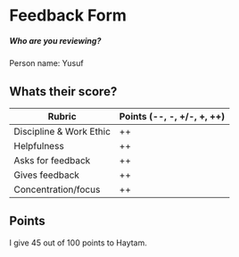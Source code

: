 # Feedback Form

##### Who are you reviewing?

Person name: Yusuf

## Whats their score?

| Rubric | Points (--, -, +/-, +, ++)|
| ------ | ------ |
| Discipline & Work Ethic | ++ |
| Helpfulness | ++ |
| Asks for feedback | ++ |
| Gives feedback | ++ |
| Concentration/focus | ++ |

## Points
I give 45 out of 100 points to Haytam.